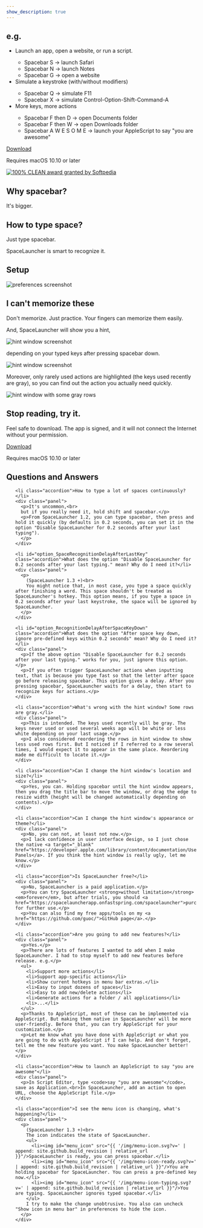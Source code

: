 ```yaml
---
show_description: true
---
```


<section id="example">
  <h2>e.g.</h2>
  <ul>
    <li>Launch an app, open a website, or run a script.</li>
    <ul>
      <li>Spacebar S -> launch Safari</li>
      <li>Spacebar N -> launch Notes</li>
      <li>Spacebar G -> open a website</li>
    </ul>
    <li>Simulate a keystroke (with/without modifiers)</li>
    <ul>
      <li>Spacebar Q -> simulate F11</li>
      <li>Spacebar X -> simulate Control-Option-Shift-Command-A</li>
    </ul>
    <li>More keys, more actions</li>
    <ul>
      <li>Spacebar F then D -> open Documents folder</li>
      <li>Spacebar F then W -> open Downloads folder</li>
      <li>Spacebar A W E S O M E -> launch your AppleScript to say "you are awesome"</li>
    </ul>
  </ul>
</section>

<section>
  <div class="action_button">
    <a id="download" class="pure-button pure-button-primary" href="/download/SpaceLauncher.zip" download>Download</a>
    <p id="action_comment">Requires macOS 10.10 or later</p>
  </div>
</section>

<section>
  <a target="_blank" href="http://mac.softpedia.com/get/Utilities/SpaceLauncher.shtml#status">
    <img id="sp100clean_icon" src="{{ '/img/sp100clean.png?v=' | append: site.github.build_revision | relative_url }}" srcset="{{ '/img/sp100clean@2x.png?v=' | append: site.github.build_revision | relative_url }} 2x" alt="100% CLEAN award granted by Softpedia">
  </a>
</section>

<section>
  <h2>Why spacebar?</h2>
  <p>It's bigger.</p>
</section>
<section>
  <h2>How to type space?</h2>
  <p>Just type spacebar.</p>
  <p>SpaceLauncher is smart to recognize it.</p>
</section>
<section>
  <h2>Setup</h2>
  <img src="{{ '/img/preferences-screenshot.png?v=' | append: site.github.build_revision | relative_url }}" srcset="{{ '/img/preferences-screenshot@2x.png?v=' | append: site.github.build_revision | relative_url }} 2x" alt="preferences screenshot" data-action="zoom">
</section>
<section>
  <h2>I can't memorize these</h2>
  <p>Don't memorize. Just practice. Your fingers can memorize them easily.</p>
  <p>And, SpaceLauncher will show you a hint,</p>
  <img src="{{ '/img/hint-window-screenshot.png?v=' | append: site.github.build_revision | relative_url }}" srcset="{{ '/img/hint-window-screenshot@2x.png?v=' | append: site.github.build_revision | relative_url }} 2x" alt="hint window screenshot" data-action="zoom">
  <p>depending on your typed keys after pressing spacebar down.</p>
  <img src="{{ '/img/hint-window-with-typed-keys-screenshot.png?v=' | append: site.github.build_revision | relative_url }}" srcset="{{ '/img/hint-window-with-typed-keys-screenshot@2x.png?v=' | append: site.github.build_revision | relative_url }} 2x" alt="hint window screenshot" data-action="zoom">
  <p>Moreover, only rarely used actions are highlighted (the keys used recently are gray), so you can find out the action you actually need quickly.</p>
  <img src="{{ '/img/hint-window-with-some-gray-rows-screenshot.png?v=' | append: site.github.build_revision | relative_url }}" srcset="{{ '/img/hint-window-with-some-gray-rows-screenshot@2x.png?v=' | append: site.github.build_revision | relative_url }} 2x" alt="hint window with some gray rows" data-action="zoom">
</section>
<section id="try">
  <h2>Stop reading, try it.</h2>
  <p>Feel safe to download. The app is signed, and it will not connect the Internet without your permission.</p>
  <div class="action_button">
    <a id="download" class="pure-button pure-button-primary" href="/download/SpaceLauncher.zip" download>Download</a>
    <p id="action_comment">Requires macOS 10.10 or later</p>
  </div>
</section>
<section id="faq">
  <h2>Questions and Answers</h2>
  <ul>

    <li class="accordion">How to type a lot of spaces continuously?</li>
    <div class="panel">
      <p>It's uncommon,<br>
      but if you really need it, hold shift and spacebar.</p>
      <p>From SpaceLauncher 1.2, you can type spacebar, then press and hold it quickly (by defaults in 0.2 seconds, you can set it in the option "Disable SpaceLauncher for 0.2 seconds after your last typing").
      </p>
    </div>

    <li id="option_SpaceRecognitionDelayAfterLastKey" class="accordion">What does the option "Disable SpaceLauncher for 0.2 seconds after your last typing." mean? Why do I need it?</li>
    <div class="panel">
      <p>
        (SpaceLauncher 1.3 +)<br>
        You might notice that, in most case, you type a space quickly after finishing a word. This space shouldn't be treated as SpaceLauncher's hotkey. This option means, if you type a space in 0.2 seconds after your last keystroke, the space will be ignored by SpaceLauncher.
      </p>
    </div>

    <li id="option_RecognitionDelayAfterSpaceKeyDown" class="accordion">What does the option "After space key down, ignore pre-defined keys within 0.2 seconds" mean? Why do I need it?</li>
    <div class="panel">
      <p>If the above option "Disable SpaceLauncher for 0.2 seconds after your last typing." works for you, just ignore this option.</p>
      <p>If you often trigger SpaceLauncher actions when inputting text, that is because you type fast so that the letter after space go before releasing spacebar. This option gives a delay. After you pressing spacebar, SpaceLauncher waits for a delay, then start to recognize keys for actions.</p>
    </div>

    <li class="accordion">What's wrong with the hint window? Some rows are gray.</li>
    <div class="panel">
      <p>This is intended. The keys used recently will be gray. The keys never used or used several weeks ago will be white or less white depending on your last usage.</p>
      <p>I also considered reordering the rows in hint window to show less used rows first. But I noticed if I referred to a row several times, I would expect it to appear in the same place. Reordering made me difficult to locate it.</p>
    </div>

    <li class="accordion">Can I change the hint window's location and size?</li>
    <div class="panel">
      <p>Yes, you can. Holding spacebar until the hint window appears, then you drag the title bar to move the window, or drag the edge to resize width (height will be changed automatically depending on contents).</p>
    </div>

    <li class="accordion">Can I change the hint window's appearance or theme?</li>
    <div class="panel">
      <p>No, you can not, at least not now.</p>
      <p>I lack confidence in user interface design, so I just chose the native <a target="_blank" href="https://developer.apple.com/library/content/documentation/UserExperience/Conceptual/OSXHIGuidelines/WindowPanels.html">Translucent Panels</a>. If you think the hint window is really ugly, let me know.</p>
    </div>

    <li class="accordion">Is SpaceLauncher free?</li>
    <div class="panel">
      <p>No, SpaceLauncher is a paid application.</p>
      <p>You can try SpaceLauncher <strong>without limitation</strong> <em>forever</em>, but after trials, you should <a href="https://spacelauncherapp.onfastspring.com/spacelauncher">purchase</a> for further use.</p>
      <p>You can also find my free apps/tools on my <a href="https://github.com/guoc/">GitHub page</a>.</p>
    </div>

    <li class="accordion">Are you going to add new features?</li>
    <div class="panel">
      <p>Yes.</p>
      <p>There are lots of features I wanted to add when I make SpaceLauncher. I had to stop myself to add new features before release. e.g.</p>
      <ul>
        <li>Support more actions</li>
        <li>Support app-specific actions</li>
        <li>Show current hotkeys in menu bar extras.</li>
        <li>Easy to input dozens of spaces</li>
        <li>Easy to add new/delete actions</li>
        <li>Generate actions for a folder / all applications</li>
        <li>...</li>
      </ul>
      <p>Thanks to AppleScript, most of these can be implemented via AppleScript. But making them native in SpaceLauncher will be more user-friendly. Before that, you can try AppleScript for your customization.</p>
      <p>Let me know what you have done with AppleScript or what you are going to do with AppleScript if I can help. And don't forget, tell me the new feature you want. You make SpaceLauncher better!</p>
    </div>

    <li class="accordion">How to launch an AppleScript to say "you are awesome"</li>
    <div class="panel">
      <p>In Script Editor, type <code>say "you are awesome"</code>, save as Application.<br>In SpaceLauncher, add an action to open URL, choose the AppleScript file.</p>
    </div>

    <li class="accordion">I see the menu icon is changing, what's happening?</li>
    <div class="panel">
      <p>
        (SpaceLauncher 1.3 +)<br>
        The icon indicates the state of SpaceLauncher.
        <ul>
          <li><img id="menu_icon" src="{{ '/img/menu-icon.svg?v=' | append: site.github.build_revision | relative_url }}"/>SpaceLauncher is ready, you can press spacebar.</li>
          <li><img id="menu_icon" src="{{ '/img/menu-icon-ready.svg?v=' | append: site.github.build_revision | relative_url }}"/>You are holding spacebar for SpaceLauncher. You can press a pre-defined key now.</li>
          <li><img id="menu_icon" src="{{ '/img/menu-icon-typing.svg?v=' | append: site.github.build_revision | relative_url }}"/>You are typing. SpaceLauncher ignores typed spacebar.</li>
        </ul>
        I try to make the change unobtrusive. You also can uncheck "Show icon in menu bar" in preferences to hide the icon.
      </p>
    </div>

  </ul>
</section>
